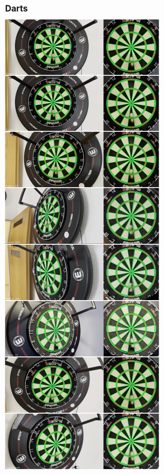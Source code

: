 # Darts
![](results/img1.png)
![](results/img1.png)
![](results/img3.png)
![](results/img4.png)
![](results/img5.png)
![](results/img6.png)
![](results/img7.png)
![](results/img8.png)